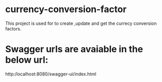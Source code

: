 # currency-conversion-factor
  This project is used for to create ,update and get the currecy conversion factors.
  
# Swagger urls are avaiable in the below url:
   http:/localhost:8080/swagger-ui/index.html
